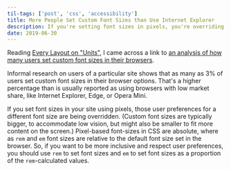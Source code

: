 ```yaml
---
til-tags: ['post', 'css', 'accessibility']
title: More People Set Custom Font Sizes than Use Internet Explorer
description: If you're setting font sizes in pixels, you're overriding that preference.
date: 2019-06-30
---
```


Reading [Every Layout on "Units"](https://every-layout.dev/rudiments/units/), I came across a link to [an analysis of how many users set custom font sizes in their browsers](https://medium.com/@vamptvo/pixels-vs-ems-users-do-change-font-size-5cfb20831773). 

Informal research on users of a particular site shows that as many as 3% of users set custom font sizes in their browser options. That's a higher percentage than is usually reported as using browsers with low market share, like Internet Explorer, Edge, or Opera Mini. 

If you set font sizes in your site using pixels, those user preferences for a different font size are being overridden. (Custom font sizes are typically bigger, to accommodate low vision, but might also be smaller to fit more content on the screen.) Pixel-based font-sizes in CSS are absolute, where as `rem` and `em` font sizes are relative to the default font size set in the browser. So, if you want to be more inclusive and respect user preferences, you should use `rem` to set font sizes and `em` to set font sizes as a proportion of the `rem`-calculated values. 